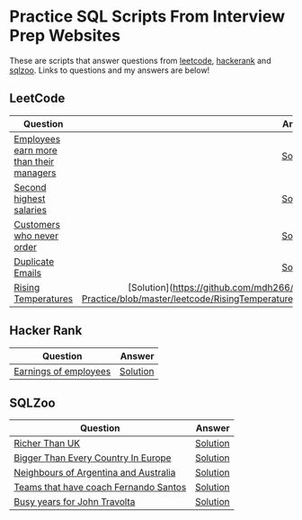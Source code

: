 # Practice SQL Scripts From Interview Prep Websites

These are scripts that answer questions from <a href="https://leetcode.com">leetcode</a>, <a href="https://hackerrank.com">hackerank</a> and <a href="http://sqlzoo.net">sqlzoo</a>. Links to questions and my answers are below!


## LeetCode 

| Question                | Answer                 |
|-------------------------|------------------------:|
| <a href="https://leetcode.com/problems/employees-earning-more-than-their-managers/description/">Employees earn more than their managers</a> | <a href="https://github.com/mdh266/SQL-Practice/blob/master/leetcode/employees_managers.sql">Solution</a> |
| <a href="https://leetcode.com/problems/second-highest-salary/description/">Second highest salaries</a> | <a href="https://github.com/mdh266/SQL-Practice/blob/master/leetcode/SecondHighestSalary.sql">Solution</a> |
| <a href="https://leetcode.com/problems/customers-who-never-order/">Customers who never order</a> | <a href="https://github.com/mdh266/SQL-Practice/blob/master/leetcode/CustomersDontOrder.sql">Solution</a> | 
| <a href="https://leetcode.com/problems/duplicate-emails/description/">Duplicate Emails</a> | <a href="https://github.com/mdh266/SQL-Practice/blob/master/leetcode/DuplicateEmails.sql">Solution</a> |
|[Rising Temperatures](https://leetcode.com/problems/rising-temperature) | [Solution](https://github.com/mdh266/SQL-Practice/blob/master/leetcode/RisingTemperatures.sql] |


## Hacker Rank

| Question                | Answer                 |
|-------------------------|------------------------:|
| <a href="https://www.hackerrank.com/challenges/earnings-of-employees/">Earnings of employees</a> | <a href="https://github.com/mdh266/SQL-Practice/blob/master/hackerrank/EmployeeEarnings.sql">Solution</a> |


## SQLZoo

| Question                | Answer                 |
|-------------------------|------------------------:|
| <a href="https://sqlzoo.net/wiki/SELECT_within_SELECT_Tutorial">Richer Than UK</a> | <a href="https://github.com/mdh266/SQL-Practice/blob/master/sqlzoo/RicherThanUK.sql">Solution</a> |
| <a href="https://sqlzoo.net/wiki/SELECT_within_SELECT_Tutorial">Bigger Than Every Country In Europe</a> | <a href="https://github.com/mdh266/SQL-Practice/blob/master/sqlzoo/BiggerThanEurope.sql">Solution</a> |
| <a href="https://sqlzoo.net/wiki/SELECT_within_SELECT_Tutorial">Neighbours of Argentina and Australia</a> | <a href="https://github.com/mdh266/SQL-Practice/blob/master/sqlzoo/NeighborsOfArgentinaAndAustralia.sql">Solution</a> |
| <a href="http://sqlzoo.net/wiki/The_JOIN_operation">Teams that have coach Fernando Santos</a> | <a href="https://github.com/mdh266/SQL-Practice/blob/master/sqlzoo/TeamsThatHaveCoach.sql">Solution</a> |
| <a href="https://sqlzoo.net/wiki/More_JOIN_operations">Busy years for John Travolta</a> | <a href="https://github.com/mdh266/SQL-Practice/blob/master/sqlzoo/BusyYearsJohnTravolta.sql">Solution</a> |
